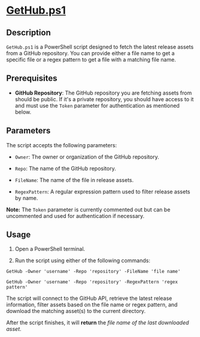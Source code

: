 # [GetHub.ps1](appscmd/GetHub.ps1)

## Description

`GetHub.ps1` is a PowerShell script designed to fetch the latest release assets from a GitHub repository. You can provide either a file name to get a specific file or a regex pattern to get a file with a matching file name.

## Prerequisites

- **GitHub Repository**: The GitHub repository you are fetching assets from should be public. If it's a private repository, you should have access to it and must use the `Token` parameter for authentication as mentioned below.

## Parameters

The script accepts the following parameters:

- `Owner`: The owner or organization of the GitHub repository.

- `Repo`: The name of the GitHub repository.

-  `FileName`: The name of the file in release assets. 

- `RegexPattern`: A regular expression pattern used to filter release assets by name.

**Note:** The `Token` parameter is currently commented out but can be uncommented and used for authentication if necessary.

## Usage

1. Open a PowerShell terminal.

2. Run the script using either of the following commands: 

`GetHub -Owner 'username' -Repo 'repository' -FileName 'file name'`

`GetHub -Owner 'username' -Repo 'repository' -RegexPattern 'regex pattern'`

The script will connect to the GitHub API, retrieve the latest release information, filter assets based on the file name or regex pattern, and download the matching asset(s) to the current directory.

After the script finishes, it will **return** the *file name of the last downloaded asset*.
